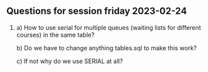 ## Questions for session friday 2023-02-24

1. 
    a) How to use serial for multiple queues (waiting lists for different courses) in the same table?

    b) Do we have to change anything tables.sql to make this work?
    
    c) If not why do we use SERIAL at all?


